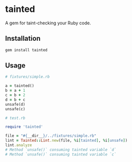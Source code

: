# tainted

A gem for taint-checking your Ruby code.

## Installation

```sh
gem install tainted
```

## Usage

```ruby
# fixtures/simple.rb

a = tainted()
b = a + 1
c = b + 2
d = b + c
unsafe(d)
unsafe(c)
```

```ruby
# test.rb

require 'tainted'

file = "#{__dir__}/../fixtures/simple.rb"
lint = Tainted::Lint.new(file, %i[tainted], %i[unsafe])
lint.analyze
# Method `unsafe()` consuming tainted variable `d`
# Method `unsafe()` consuming tainted variable `c`
```
